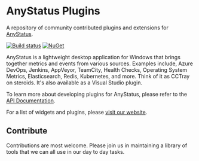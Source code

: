 # AnyStatus Plugins

A repository of community contributed plugins and extensions for [AnyStatus](https://www.anystat.us).

[![Build status](https://ci.appveyor.com/api/projects/status/dvn1rwrauwyq5yx6?svg=true)](https://ci.appveyor.com/project/AnyStatus/plugins)
[![NuGet](https://img.shields.io/nuget/v/AnyStatus.Plugins.svg)](https://www.nuget.org/packages/AnyStatus.Plugins/)

AnyStatus is a lightweight desktop application for Windows that brings together metrics and events from various sources.
Examples include, Azure DevOps, Jenkins, AppVeyor, TeamCity, Health Checks, Operating System Metrics, Elasticsearch, Redis, Kubernetes, and more. Think of it as CCTray on steroids. It's also available as a Visual Studio plugin.

To learn more about developing plugins for AnyStatus, please refer to the [API Documentation](https://www.anystat.us/docs/api).

For a list of widgets and plugins, please [visit our website](https://www.anystat.us/docs/plugins).

## Contribute

Contributions are most welcome. Please join us in maintaining a library of tools that we can all use in our day to day tasks.
